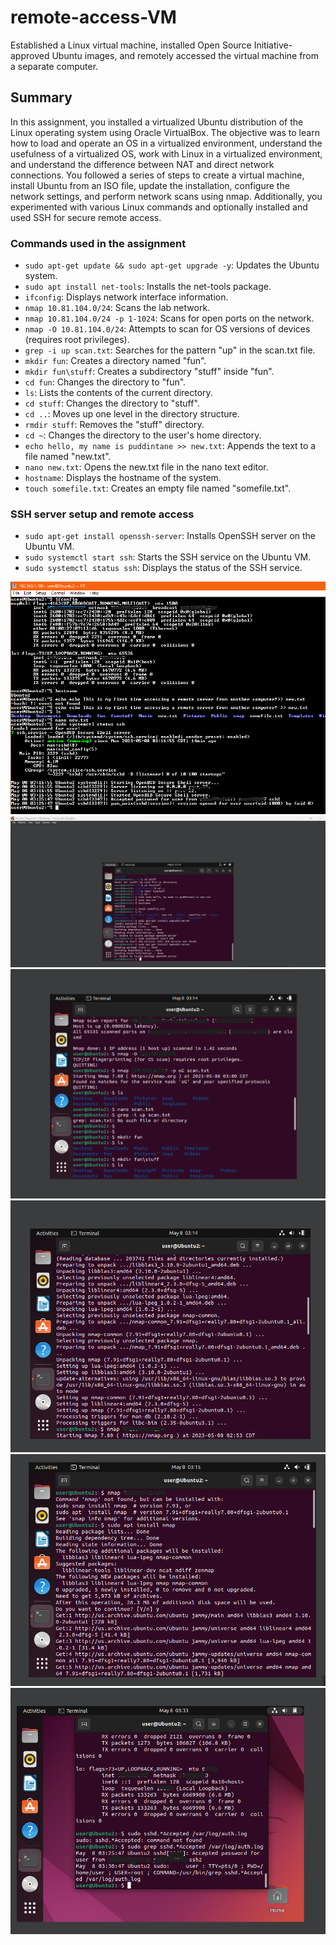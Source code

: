 # remote-access-VM
Established a Linux virtual machine, installed Open Source Initiative-approved Ubuntu images, and remotely accessed the virtual machine from a separate computer.

## Summary

In this assignment, you installed a virtualized Ubuntu distribution of the Linux operating system using Oracle VirtualBox. The objective was to learn how to load and operate an OS in a virtualized environment, understand the usefulness of a virtualized OS, work with Linux in a virtualized environment, and understand the difference between NAT and direct network connections. You followed a series of steps to create a virtual machine, install Ubuntu from an ISO file, update the installation, configure the network settings, and perform network scans using nmap. Additionally, you experimented with various Linux commands and optionally installed and used SSH for secure remote access.

### Commands used in the assignment

- `sudo apt-get update && sudo apt-get upgrade -y`: Updates the Ubuntu system.
- `sudo apt install net-tools`: Installs the net-tools package.
- `ifconfig`: Displays network interface information.
- `nmap 10.81.104.0/24`: Scans the lab network.
- `nmap 10.81.104.0/24 -p 1-1024`: Scans for open ports on the network.
- `nmap -O 10.81.104.0/24`: Attempts to scan for OS versions of devices (requires root privileges).
- `grep -i up scan.txt`: Searches for the pattern "up" in the scan.txt file.
- `mkdir fun`: Creates a directory named "fun".
- `mkdir fun\stuff`: Creates a subdirectory "stuff" inside "fun".
- `cd fun`: Changes the directory to "fun".
- `ls`: Lists the contents of the current directory.
- `cd stuff`: Changes the directory to "stuff".
- `cd ..`: Moves up one level in the directory structure.
- `rmdir stuff`: Removes the "stuff" directory.
- `cd ~`: Changes the directory to the user's home directory.
- `echo hello, my name is puddintane >> new.txt`: Appends the text to a file named "new.txt".
- `nano new.txt`: Opens the new.txt file in the nano text editor.
- `hostname`: Displays the hostname of the system.
- `touch somefile.txt`: Creates an empty file named "somefile.txt".

### SSH server setup and remote access

- `sudo apt-get install openssh-server`: Installs OpenSSH server on the Ubuntu VM.
- `sudo systemctl start ssh`: Starts the SSH service on the Ubuntu VM.
- `sudo systemctl status ssh`: Displays the status of the SSH service.

![Remote Access VM](Remote_accessVM.png)
![screenshot](Screenshot_2023-05-08_031428.png)
![screenshot](Screenshot_2023-05-08_031443.png)
![screenshot](Screenshot_2023-05-08_031456.png)
![screenshot](Screenshot_2023-05-08_031506.png)
![screenshot](Screenshot_2023-05-08_033321.png)
